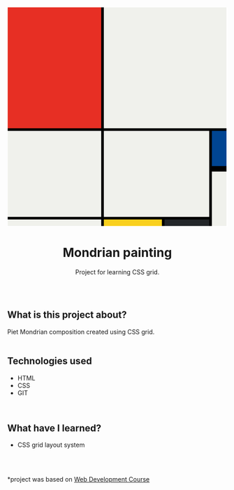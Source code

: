 <p align="center">
<a href="https://github.com/monikasleboda/Mondrian-painting"><img src="images/screenshot.png" alt="screenshot"></a>
</p>

<h1 align="center">Mondrian painting</h1>
  <p align="center">Project for learning CSS grid.</p>
<br>
<br>

## What is this project about?
Piet Mondrian composition created using CSS grid.
<br>
<br>

## Technologies used
- HTML
- CSS
- GIT
<br>

## What have I learned?
- CSS grid layout system
<br>
<br>


*project was based on [Web Development Course](https://www.udemy.com/course/the-complete-web-development-bootcamp/)

